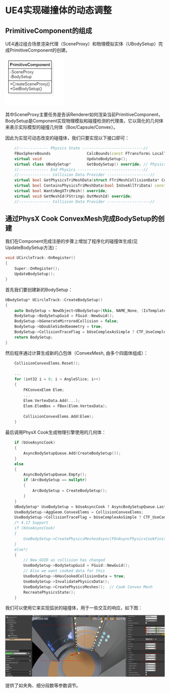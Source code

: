 # UE4实现碰撞体的动态调整

## PrimitiveComponent的组成

UE4通过组合场景渲染代理（SceneProxy）和物理模拟实体（UBodySetup）完成PrimitiveComponent的创建。

![](images/primitive_component.png)

其中SceneProxy主要任务是告诉Renderer如何渲染当前PrimitiveComponent，
BodySetup是Component实现物理模拟和碰撞检测的代理类，它以简化的几何体来表示实际模型的碰撞几何体（Box/Capsule/Convex）。


因此为实现可动态改变的碰撞体，我们只要实现以下接口即可：

``` cpp
    //------------- Physics State ---------------------------//
    FBoxSphereBounds                CalcBounds(const FTransform& LocalToWorld) const override;
    virtual void                    UpdateBodySetup();
    virtual class UBodySetup*       GetBodySetup() override; // Physics Body Setup
    //------------- End Physics -----------------------------//
    //-------------- Collision Data Provider -------------------//
    virtual bool GetPhysicsTriMeshData(struct FTriMeshCollisionData* CollisionData, bool InUseAllTriData) override;
    virtual bool ContainsPhysicsTriMeshData(bool InUseAllTriData) const override;
    virtual bool WantsNegXTriMesh() override;
    virtual void GetMeshId(FString& OutMeshId) override;
    //-------------- Collision Data Provider -------------------//
```

## 通过PhysX Cook ConvexMesh完成BodySetup的创建

我们在Component完成注册的步骤上增加了程序化的碰撞体生成(见UpdateBodySetup方法)：

``` cpp
void UCircleTrack::OnRegister()
{
    Super::OnRegister();
    UpdateBodySetup();
}
```

首先我们要创建新的BodySetup：

``` cpp
UBodySetup* UCircleTrack::CreateBodySetup()
{
    auto BodySetup = NewObject<UBodySetup>(this, NAME_None, (IsTemplate() ? RF_Public : RF_NoFlags));
    BodySetup->BodySetupGuid = FGuid::NewGuid();
    BodySetup->bGenerateMirroredCollision = false;
    BodySetup->bDoubleSidedGeometry = true;
    BodySetup->CollisionTraceFlag = bUseComplexAsSimple ? CTF_UseComplexAsSimple : CTF_UseDefault;
    return BodySetup;
}
```

然后程序通过计算生成新的凸包体（ConvexMesh, 由多个四面体组成）：

``` cpp
	CollisionConvexElems.Reset();

    ...
    for (int32 i = 0; i < AngleSlice; i++)
    {
        FKConvexElem Elem;
        ...
        Elem.VertexData.Add(...);
        Elem.ElemBox = FBox(Elem.VertexData);

        CollisionConvexElems.Add(Elem);
    }
```

最后调用PhysX Cook生成物理引擎使用的几何体：

``` cpp
    if (bUseAsyncCook)
    {
        AsyncBodySetupQueue.Add(CreateBodySetup());
    }
    else
    {
        AsyncBodySetupQueue.Empty();
        if (ArcBodySetup == nullptr)
        {
            ArcBodySetup = CreateBodySetup();
        }
    }
    UBodySetup* UseBodySetup = bUseAsyncCook ? AsyncBodySetupQueue.Last() : ArcBodySetup;
    UseBodySetup->AggGeom.ConvexElems = CollisionConvexElems;
    UseBodySetup->CollisionTraceFlag = bUseComplexAsSimple ? CTF_UseComplexAsSimple : CTF_UseDefault;
    /* 4.17 Support
    if (bUseAsyncCook)
    {
        UseBodySetup->CreatePhysicsMeshesAsync(FOnAsyncPhysicsCookFinished::CreateUObject(this, &UCircleTrack::FinishPhysicsAsyncCook, UseBodySetup));
    }
    else*/
    {
        // New GUID as collision has changed
        UseBodySetup->BodySetupGuid = FGuid::NewGuid();
        // Also we want cooked data for this
        UseBodySetup->bHasCookedCollisionData = true;
        UseBodySetup->InvalidatePhysicsData();
        UseBodySetup->CreatePhysicsMeshes();  // Cook Convex Mesh
        RecreatePhysicsState();
    }
```

我们可以使用它来实现弧状的碰撞体，用于一些交互的响应，如下图：

![](images/custom_collision.png)

提供了如夹角、细分段数等参数调节。